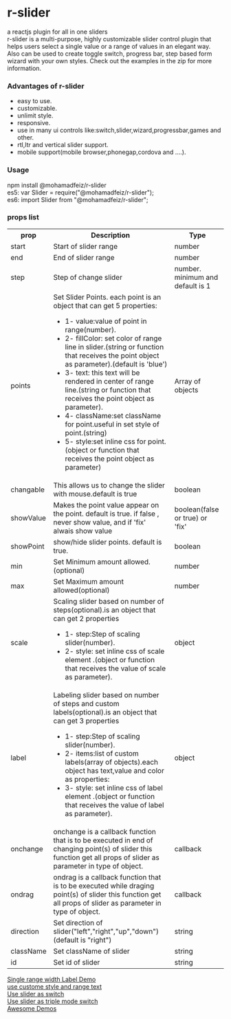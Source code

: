 
# r-slider <br>
a reactjs plugin for all in one sliders <br>
r-slider is a multi-purpose, highly customizable slider control plugin that helps users select a single value or a range of values in an elegant way.
Also can be used to create toggle switch, progress bar, step based form wizard with your own styles. Check out the examples in the zip for more information.

<h3>Advantages of r-slider</h3>
<ul>
<li>
easy to use.
</li>
  <li>
customizable.
</li>
  <li>
unlimit style.
</li>
  <li>
responsive.
</li>
  <li>
use in many ui controls like:switch,slider,wizard,progressbar,games and other.
</li>
  <li>
rtl,ltr and vertical slider support.
</li>
<li>
mobile support(mobile browser,phonegap,cordova and ....).
</li>
</ul>
<h3>Usage</h3>
npm install @mohamadfeiz/r-slider <br/>
es5: var Slider = require("@mohamadfeiz/r-slider"); <br/>
es6: import Slider from "@mohamadfeiz/r-slider";
<h3>props list</h3>
<table>
  <tr>
    <th>prop</th>
    <th>Description</th>
    <th>Type</th>
  </tr>
  <tr>
     <td>start</td>
     <td>Start of slider range</td>
  <td>number</td>
  </tr>
  <tr>
    <td>end</td>
     <td>End of slider range</td>
  <td>number</td>
  </tr>
  <tr>
    <td>step</td>
     <td>Step of change slider</td>
  <td>number. minimum and default is 1</td>
  </tr>
  <tr>
    <td>points</td>
     <td>Set Slider Points. each point is an object that can get 5 properties:<br />
    <ul>
      <li>1- value:value of point in range(number).</li>
      <li>2- fillColor: set color of range line in slider.(string or function that receives the point object as parameter).(default is 'blue')</li>
      <li>3- text: this text will be rendered in center of range line.(string or function that receives the point object as parameter).</li>
      <li>4- className:set className for point.useful in set style of point.(string)</li>
      <li>5- style:set inline css for point.(object or function that receives the point object as parameter)</li>
      </ul>
    </td>
  <td>Array of objects</td>
  </tr>
  <tr>
     <td>changable</td>
     <td>This allows us to change the slider with mouse.default is true</td>
  <td>boolean</td>
  </tr>
   <tr>
      <td>showValue</td>
      <td>Makes the point value appear on the point. default is true. if false , never show value, and if 'fix' alwais show value</td>
      <td>boolean(false or true) or 'fix'</td>
   </tr>
   <tr>
      <td>showPoint</td>
      <td>show/hide slider points. default is true.</td>
      <td>boolean</td>
   </tr>
   </tr>
   <tr>
     <td>min</td>
     <td>Set Minimum amount allowed.(optional)</td>
     <td>number</td>
   </tr>
   <tr>
     <td>max</td>
     <td>Set Maximum amount allowed(optional)</td>
     <td>number</td>
  </tr>
  <tr>
     <td>scale</td>
     <td>Scaling slider based on number of steps(optional).is an object that can get 2 properties<br />
      <ul>
         <li>1- step:Step of scaling slider(number).</li>
         <li>2- style: set inline css of scale element .(object or function that receives the value of scale as parameter).</li>
      </ul>
     </td>
     <td>object</td>
  </tr>
  <tr>
     <td>label</td>
     <td>Labeling slider based on number of steps and custom labels(optional).is an object that can get 3 properties<br />
      <ul>
         <li>1- step:Step of scaling slider(number).</li>
         <li>2- items:list of custom labels(array of objects).each object has text,value and color as properties:</li>
         <li>3- style: set inline css of label element .(object or function that receives the value of label as parameter).</li>
      </ul>
     </td>
     <td>object</td>
  </tr>
  <tr>
     <td>onchange</td>
     <td>
       onchange is a callback function that is to be executed in end of changing point(s) of slider
        this function get all props of slider as parameter in type of object.
    </td>
     <td>callback</td>
  </tr>
  <tr>
     <td>ondrag</td>
     <td>
       ondrag is a callback function that is to be executed while draging point(s) of slider
        this function get all props of slider as parameter in type of object.
    </td>
     <td>callback</td>
  </tr>
  <tr>
     <td>direction</td>
     <td>Set direction of slider("left","right","up","down")(default is "right")</td>
     <td>string</td>
  </tr>
  <tr>
     <td>className</td>
     <td>Set className of slider</td>
     <td>string</td>
  </tr>
  <tr>
     <td>id</td>
     <td>Set id of slider</td>
     <td>string</td>
  </tr>

</table>

<a href="https://stackblitz.com/edit/r-slider-demo1?file=style.css">Single range width Label Demo</a><br/>
<a href="https://stackblitz.com/edit/r-slider-demo2?file=index.js">use custome style and range text</a><br/>
<a href="https://stackblitz.com/edit/react-9tuesa">Use slider as switch</a><br/>
<a href="https://stackblitz.com/edit/r-slider-triple-mode-switch?file=index.js">Use slider as triple mode switch</a><br/>
<a href="https://stackblitz.com/edit/awesome-sliders?file=index.js">Awesome Demos</a><br/>


         
         
